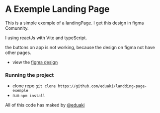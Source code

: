 # A Exemple Landing Page

This is a simple exemple of a landingPage. I get this design in figma Comunnity.

I using reactJs with Vite and typeScript.

the buttons on app is not working, because the design on figma not have other
pages.

- view the
  [figma design](<"https://www.figma.com/design/GrK07yvJXVkywde6qweI3J/Saas-Landing-Pages-(Community)?node-id=0-416&t=pnD9DbNfz9IE77oi-0">)

### Running the project

- clone repo `git clone https://github.com/eduaki/landding-page-exemple`
- run `npm install`

All of this code has maked by [@eduaki]("github.com/eduaki")
